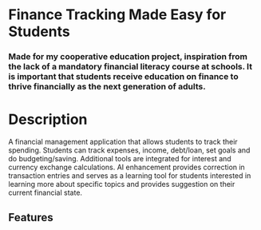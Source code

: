 # Finance Tracking Made Easy for Students
### Made for my cooperative education project, inspiration from the lack of a mandatory financial literacy course at schools. It is important that students receive education on finance to thrive financially as the next generation of adults.


# Description

A financial management application that allows students to track their spending. Students can track expenses, income, debt/loan, set goals and do budgeting/saving. Additional tools are integrated for interest and currency exchange calculations. AI enhancement provides correction in transaction entries and serves as a learning tool for students interested in learning more about specific topics and provides suggestion on their current financial state.

## Features

